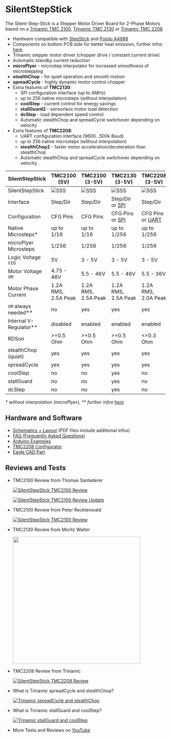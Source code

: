 # SilentStepStick
The Silent-Step-Stick is a Stepper Motor Driver Board for 2-Phase Motors based on a [Trinamic TMC 2100](http://www.trinamic.com/products/integrated-circuits/details/tmc2100/), [Trinamic TMC 2130](http://www.trinamic.com/products/integrated-circuits/details/tmc2130/) or [Trinamic TMC 2208](http://www.trinamic.com/products/integrated-circuits/details/tmc2208-la/).

* Hardware compatible with [StepStick](http://reprap.org/wiki/StepStick) and [Pololu A4988](https://www.pololu.com/product/1182)
* Components on bottom PCB side for better heat emission, further infos [here](https://github.com/watterott/SilentStepStick/blob/master/docs/FAQ.md#why-is-the-tmc2100-chip-on-the-bottom-pcb-side)
* Trinamic stepper motor driver (chopper drive / constant current drive)
* Automatic standby current reduction
* **microPlyer** - microstep interpolator for increased smoothness of microstepping
* **stealthChop** - for quiet operation and smooth motion
* **spreadCycle** - highly dynamic motor control chopper
* Extra features of **TMC2130**:
  * SPI configuration interface (up to 4MHz)
  * up to 256 native microsteps (without interpolation)
  * **coolStep** - current control for energy savings
  * **stallGuard2** - sensorless motor load detection
  * **dcStep** - load dependent speed control
  * Automatic stealthChop and spreadCycle switchover depending on velocity
* Extra features of **TMC2208**:
  * UART configuration interface (9600...500k Baud)
  * up to 256 native microsteps (without interpolation)
  * **stealthChop2** - faster motor acceleration/deceleration than stealthChop
  * Automatic stealthChop and spreadCycle switchover depending on velocity

SilentStepStick          | TMC2100 (5V)        | TMC2100 (3-5V)      | TMC2130 (3-5V)      | TMC2208 (3-5V)
------------------------ | ------------------- | ------------------- | ------------------- | -------------------
SilentStepStick          | ![SSS](https://github.com/watterott/SilentStepStick/raw/master/hardware/SilentStepStick-TMC2100_v12_5V.jpg) | ![SSS](https://github.com/watterott/SilentStepStick/raw/master/hardware/SilentStepStick-TMC2100_v12.jpg) | ![SSS](https://github.com/watterott/SilentStepStick/raw/master/hardware/SilentStepStick-TMC2130_v10.jpg) | ![SSS](https://github.com/watterott/SilentStepStick/raw/master/hardware/SilentStepStick-TMC2208_v11.jpg)
Interface                | Step/Dir            | Step/Dir            | Step/Dir or [SPI](https://en.wikipedia.org/wiki/Serial_Peripheral_Interface_Bus) | Step/Dir
Configuration            | CFG Pins            | CFG Pins            | CFG Pins or [SPI](https://en.wikipedia.org/wiki/Serial_Peripheral_Interface_Bus) | CFG Pins or [UART](https://en.wikipedia.org/wiki/UART)
Native Microsteps*       | up to 1/16          | up to 1/16          | up to 1/256         | up to 1/256
microPlyer Microsteps    | 1/256               | 1/256               | 1/256               | 1/256
Logic Voltage ```VIO```  | 5V                  | 3 - 5V              | 3 - 5V              | 3 - 5V
Motor Voltage ```VM```   | 4.75 - 46V          | 5.5 - 46V           | 5.5 - 46V           | 5.5 - 36V
Motor Phase Current      | 1.2A RMS, 2.5A Peak | 1.2A RMS, 2.5A Peak | 1.2A RMS, 2.5A Peak | 1.2A RMS, 2.0A Peak
```VM``` always needed** | no                  | yes                 | yes                 | yes
Internal V-Regulator**   | disabled            | enabled             | enabled             | enabled
RDSon                    | >=0.5 Ohm           | >=0.5 Ohm           | >=0.5 Ohm           | <=0.3 Ohm
stealthChop (quiet)      | yes                 | yes                 | yes                 | yes
spreadCycle              | yes                 | yes                 | yes                 | yes
coolStep                 | no                  | no                  | yes                 | no
stallGuard               | no                  | no                  | yes                 | no
dcStep                   | no                  | no                  | yes                 | no

_* without interpolation (microPlyer), ** further infos [here](https://github.com/watterott/SilentStepStick/blob/master/docs/FAQ.md#what-is-the-difference-between-silentstepsticks-with-3-5v-and-5v-logic-voltage)_


## Hardware and Software
* [Schematics + Layout](https://github.com/watterott/SilentStepStick/tree/master/hardware) (PDF files include additional infos)
* [FAQ (Frequently Asked Questions)](https://github.com/watterott/SilentStepStick/blob/master/docs/FAQ.md)
* [Arduino Examples](https://github.com/watterott/SilentStepStick/tree/master/software)
* [TMC2208 Configurator](https://github.com/watterott/SilentStepStick/tree/master/docs/ScriptCommunicator#tmc2208-configurator)
* [Eagle CAD Part](https://github.com/watterott/Eagle-Libs)


## Reviews and Tests

* TMC2100 Review from Thomas Sanladerer

  [![SilentStepStick TMC2100 Review](http://img.youtube.com/vi/g6Bxoqr8QlY/0.jpg)](https://www.youtube.com/watch?v=g6Bxoqr8QlY)

  [![SilentStepStick TMC2100 Review Update](http://img.youtube.com/vi/mYuZqx8xwTg/0.jpg)](https://www.youtube.com/watch?v=mYuZqx8xwTg)

* TMC2100 Review from Peter Recktenwald

  [![SilentStepStick TMC2100 Review](http://img.youtube.com/vi/P3ebhi-vZRY/0.jpg)](https://www.youtube.com/watch?v=P3ebhi-vZRY)

* TMC2130 Review from Moritz Walter

  [<img src="https://hackadaycom.files.wordpress.com/2016/09/tmc_thumb1.jpg" width="400" height="400">](http://hackaday.com/2016/09/30/3d-printering-trinamic-tmc2130-stepper-motor-drivers-shifting-the-gears/)

* TMC2208 Review from Trinamic

  [![SilentStepStick TMC2208 Review](http://img.youtube.com/vi/FvW93yCbqFE/0.jpg)](https://www.youtube.com/watch?v=FvW93yCbqFE)

* What is Trinamic spreadCycle and stealthChop?

  [![Trinamic spreadCycle and stealthChop](http://img.youtube.com/vi/Q0sJlGh9WNY/0.jpg)](https://www.youtube.com/watch?v=Q0sJlGh9WNY)

* What is Trinamic stallGuard and coolStep?

  [![Trinamic stallGuard and coolStep](http://img.youtube.com/vi/Prw7wNa20Gk/0.jpg)](https://www.youtube.com/watch?v=Prw7wNa20Gk)

* More Tests and Reviews on [YouTube](https://www.youtube.com/results?search_query=SilentStepStick)
